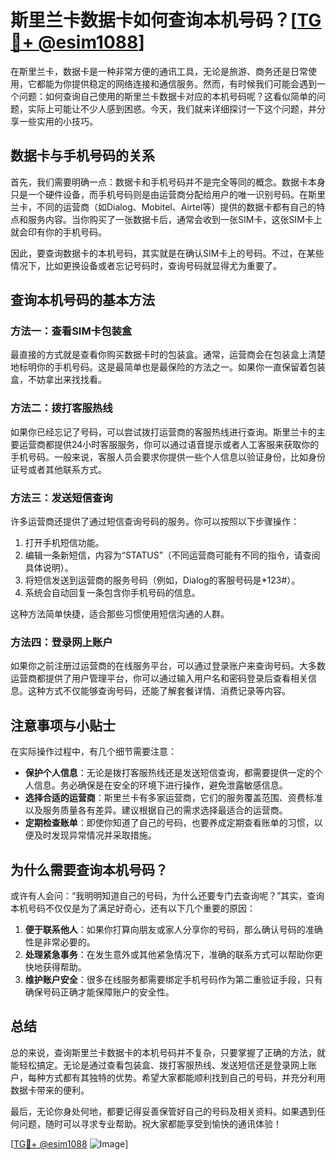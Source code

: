 # 斯里兰卡数据卡如何查询本机号码？[[TG💪+ @esim1088](https://t.me/s/esim1088)]

在斯里兰卡，数据卡是一种非常方便的通讯工具，无论是旅游、商务还是日常使用，它都能为你提供稳定的网络连接和通信服务。然而，有时候我们可能会遇到一个问题：如何查询自己使用的斯里兰卡数据卡对应的本机号码呢？这看似简单的问题，实际上可能让不少人感到困惑。今天，我们就来详细探讨一下这个问题，并分享一些实用的小技巧。

## 数据卡与手机号码的关系

首先，我们需要明确一点：数据卡和手机号码并不是完全等同的概念。数据卡本身只是一个硬件设备，而手机号码则是由运营商分配给用户的唯一识别号码。在斯里兰卡，不同的运营商（如Dialog、Mobitel、Airtel等）提供的数据卡都有自己的特点和服务内容。当你购买了一张数据卡后，通常会收到一张SIM卡，这张SIM卡上就会印有你的手机号码。

因此，要查询数据卡的本机号码，其实就是在确认SIM卡上的号码。不过，在某些情况下，比如更换设备或者忘记号码时，查询号码就显得尤为重要了。

## 查询本机号码的基本方法

### 方法一：查看SIM卡包装盒

最直接的方式就是查看你购买数据卡时的包装盒。通常，运营商会在包装盒上清楚地标明你的手机号码。这是最简单也是最保险的方法之一。如果你一直保留着包装盒，不妨拿出来找找看。

### 方法二：拨打客服热线

如果你已经忘记了号码，可以尝试拨打运营商的客服热线进行查询。斯里兰卡的主要运营商都提供24小时客服服务，你可以通过语音提示或者人工客服来获取你的手机号码。一般来说，客服人员会要求你提供一些个人信息以验证身份，比如身份证号或者其他联系方式。

### 方法三：发送短信查询

许多运营商还提供了通过短信查询号码的服务。你可以按照以下步骤操作：

1. 打开手机短信功能。
2. 编辑一条新短信，内容为“STATUS”（不同运营商可能有不同的指令，请查阅具体说明）。
3. 将短信发送到运营商的服务号码（例如，Dialog的客服号码是*123#）。
4. 系统会自动回复一条包含你手机号码的信息。

这种方法简单快捷，适合那些习惯使用短信沟通的人群。

### 方法四：登录网上账户

如果你之前注册过运营商的在线服务平台，可以通过登录账户来查询号码。大多数运营商都提供了用户管理平台，你可以通过输入用户名和密码登录后查看相关信息。这种方式不仅能够查询号码，还能了解套餐详情、消费记录等内容。

## 注意事项与小贴士

在实际操作过程中，有几个细节需要注意：

- **保护个人信息**：无论是拨打客服热线还是发送短信查询，都需要提供一定的个人信息。务必确保是在安全的环境下进行操作，避免泄露敏感信息。
- **选择合适的运营商**：斯里兰卡有多家运营商，它们的服务覆盖范围、资费标准以及服务质量各有差异。建议根据自己的需求选择最适合的运营商。
- **定期检查账单**：即使你知道了自己的号码，也要养成定期查看账单的习惯，以便及时发现异常情况并采取措施。

## 为什么需要查询本机号码？

或许有人会问：“我明明知道自己的号码，为什么还要专门去查询呢？”其实，查询本机号码不仅仅是为了满足好奇心，还有以下几个重要的原因：

1. **便于联系他人**：如果你打算向朋友或家人分享你的号码，那么确认号码的准确性是非常必要的。
2. **处理紧急事务**：在发生意外或其他紧急情况下，准确的联系方式可以帮助你更快地获得帮助。
3. **维护账户安全**：很多在线服务都需要绑定手机号码作为第二重验证手段，只有确保号码正确才能保障账户的安全性。

## 总结

总的来说，查询斯里兰卡数据卡的本机号码并不复杂，只要掌握了正确的方法，就能轻松搞定。无论是通过查看包装盒、拨打客服热线、发送短信还是登录网上账户，每种方式都有其独特的优势。希望大家都能顺利找到自己的号码，并充分利用数据卡带来的便利。

最后，无论你身处何地，都要记得妥善保管好自己的号码及相关资料。如果遇到任何问题，随时可以寻求专业帮助。祝大家都能享受到愉快的通讯体验！

[[TG💪+ @esim1088](https://t.me/s/esim1088) ![Image](https://i.postimg.cc/4NQfJmqS/Snipaste-2025-05-13-00-14-12.png)]